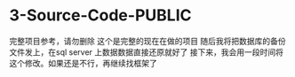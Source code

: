 # 3-Source-Code-PUBLIC
完整项目参考，请勿删除
这个是完整的现在在做的项目
随后我将把数据库的备份文件发上，在sql server 上数据数据直接还原就好了
接下来，我会用一段时间将这个修改。如果还是不行，再继续找框架了
